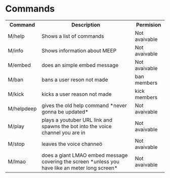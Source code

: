 # Commands
<table>
  <tr>
    <th>Command</th>
    <th>Description</th>
    <th>Permision</th>
  </tr>
  <tr>
    <td>M/help</td>
    <td>Shows a list of commands</td>
    <td>Not avaivable</td>
  </tr>
  <tr>
    <td>M/info</td>
    <td>Shows information about MEEP</td>
    <td>Not avaivable</td>
  </tr>
    <tr>
    <td>M/embed</td>
    <td>does an simple embed message</td>
      <td>Not avaivable</td>
  </tr>
    </tr>
    <tr>
    <td>M/ban</td>
    <td>bans a user reson not made</td>
      <td>ban members</td>
    </tr>
    <tr>
    <td>M/kick</td>
    <td>kicks a user reason not made</td>
      <td>kick members</td>
  </tr>
    <tr>
    <td>M/helpdeep</td>
    <td>gives the old help command *never gonna be updated*</td>
      <td>Not avaivable</td>
  </tr>
    <tr>
    <td>M/play</td>
    <td>plays a youtuber URL link and spawns the bot into the voice channel you are in</td>
      <td>Not avaivable</td>
  </tr>
    <tr>
    <td>M/stop</td>
    <td>leaves the voice channeö</td>
      <td>Not avaivable</td>
  </tr>
    <tr>
    <td>M/lmao</td>
    <td>does a giant LMAO embed message covering the screen *unless you have like an meter long screen*</td>
      <td>Not avaivable</td>
  </tr>
  </tr>
</table>
